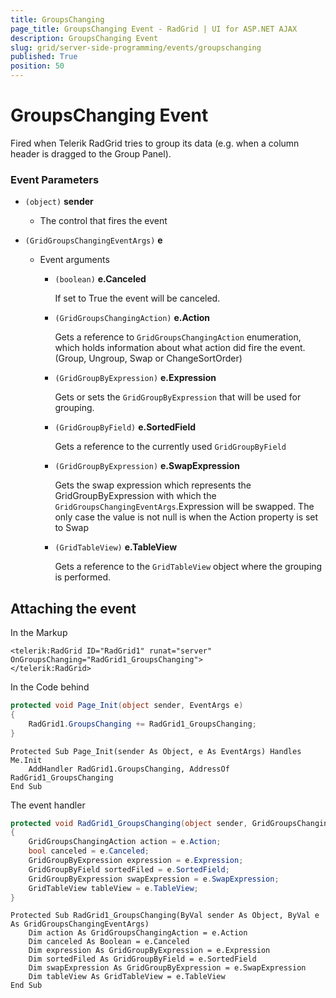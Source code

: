 ```yaml
---
title: GroupsChanging
page_title: GroupsChanging Event - RadGrid | UI for ASP.NET AJAX
description: GroupsChanging Event
slug: grid/server-side-programming/events/groupschanging
published: True
position: 50
---
```


# GroupsChanging Event

Fired when Telerik RadGrid tries to group its data (e.g. when a column header is dragged to the Group Panel).

### Event Parameters

* `(object)` **sender**

    * The control that fires the event

* `(GridGroupsChangingEventArgs)` **e**

    * Event arguments 

        * `(boolean)` **e.Canceled**
            
            If set to True the event will be canceled.

        * `(GridGroupsChangingAction)` **e.Action**

            Gets a reference to `GridGroupsChangingAction` enumeration, which holds information about what action did fire the event. (Group, Ungroup, Swap or ChangeSortOrder)

        * `(GridGroupByExpression)` **e.Expression**

            Gets or sets the `GridGroupByExpression` that will be used for grouping.

        * `(GridGroupByField)` **e.SortedField**

            Gets a reference to the currently used `GridGroupByField`

        * `(GridGroupByExpression)` **e.SwapExpression**

            Gets the swap expression which represents the GridGroupByExpression with which the `GridGroupsChangingEventArgs`.Expression will be swapped.
            The only case the value is not null is when the Action property is set to Swap

        * `(GridTableView)` **e.TableView**

            Gets a reference to the `GridTableView` object where the grouping is performed.

## Attaching the event

In the Markup

````ASP.NET
<telerik:RadGrid ID="RadGrid1" runat="server" OnGroupsChanging="RadGrid1_GroupsChanging">
</telerik:RadGrid>
````

In the Code behind

````C#
protected void Page_Init(object sender, EventArgs e)
{
    RadGrid1.GroupsChanging += RadGrid1_GroupsChanging;
}
````
````VB
Protected Sub Page_Init(sender As Object, e As EventArgs) Handles Me.Init
    AddHandler RadGrid1.GroupsChanging, AddressOf RadGrid1_GroupsChanging
End Sub
````

The event handler

````C#
protected void RadGrid1_GroupsChanging(object sender, GridGroupsChangingEventArgs e)
{
    GridGroupsChangingAction action = e.Action;
    bool canceled = e.Canceled;
    GridGroupByExpression expression = e.Expression;
    GridGroupByField sortedFiled = e.SortedField;
    GridGroupByExpression swapExpression = e.SwapExpression;
    GridTableView tableView = e.TableView;
}
````
````VB
Protected Sub RadGrid1_GroupsChanging(ByVal sender As Object, ByVal e As GridGroupsChangingEventArgs)
    Dim action As GridGroupsChangingAction = e.Action
    Dim canceled As Boolean = e.Canceled
    Dim expression As GridGroupByExpression = e.Expression
    Dim sortedFiled As GridGroupByField = e.SortedField
    Dim swapExpression As GridGroupByExpression = e.SwapExpression
    Dim tableView As GridTableView = e.TableView
End Sub
````

  
